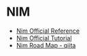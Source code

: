 # NIM

- [Nim Official Reference](https://nim-lang.org/)
- [Nim Official Tutorial](https://nim-lang.org/documentation.html)
- [Nim Road Map - qiita](https://qiita.com/momeemt/items/25bc509aadcc5c5ff92b#nim-%E5%AD%A6%E7%BF%92%E3%83%AD%E3%83%BC%E3%83%89%E3%83%9E%E3%83%83%E3%83%97)
